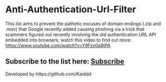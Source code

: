 # Anti-Authentication-Url-Filter
This list aims to prevent the pathetic excuses of domain endings (.zip and .mov) that Google recently added causing phishing via a trick that scammers figured out recently involving the old authentication URL API embedded into browsers, watch this video to find out more: https://www.youtube.com/watch?v=Y9Fzv0a9tPA
<h2>Subscribe to the list here:
  <a href="https://subscribe.adblockplus.org?location=https://raw.githubusercontent.com/L8X/AntiAuthenticationUrlFilter/main/AntiAuthenticationUrlFilter.txt&amp;title=Anti-Authentication-Url-Filter">Subscribe</a>
</h2>
Developed by https://github.com/Kaiddd
